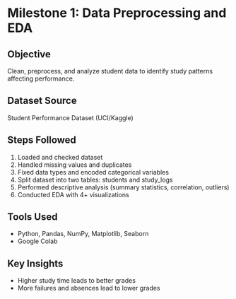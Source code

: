
# Milestone 1: Data Preprocessing and EDA

## Objective
Clean, preprocess, and analyze student data to identify study patterns affecting performance.

## Dataset Source
Student Performance Dataset (UCI/Kaggle)

## Steps Followed
1. Loaded and checked dataset
2. Handled missing values and duplicates
3. Fixed data types and encoded categorical variables
4. Split dataset into two tables: students and study_logs
5. Performed descriptive analysis (summary statistics, correlation, outliers)
6. Conducted EDA with 4+ visualizations

## Tools Used
- Python, Pandas, NumPy, Matplotlib, Seaborn
- Google Colab

## Key Insights
- Higher study time leads to better grades
- More failures and absences lead to lower grades
